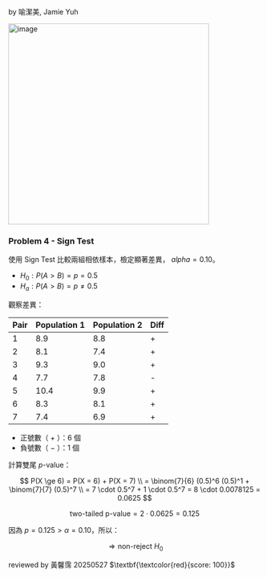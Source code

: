 by 喻潔美, Jamie Yuh

<img width="400" alt="image" src="https://github.com/user-attachments/assets/8cb9b2a2-2dcb-477e-b28d-0e86db56df34" /> 

### Problem 4 - Sign Test

使用 Sign Test 比較兩組相依樣本，檢定顯著差異， $alpha = 0.10$。

- $H_0 : P(A > B) = p = 0.5$
- $H_a : P(A > B) = p \ne 0.5$

觀察差異：

| Pair | Population 1 | Population 2 | Diff |
|------|--------|------|------|
| 1   | 8.9      | 8.8    |+
| 2   | 8.1      | 7.4  |+
| 3   | 9.3      | 9.0  |+
| 4   | 7.7      | 7.8    | -
| 5   | 10.4      | 9.9    |+
| 6   | 8.3      | 8.1    |+
| 7   | 7.4      | 6.9  |+


- 正號數（ $+$ ）：6 個
- 負號數（ $-$ ）：1 個

計算雙尾 $p$-value：

$$
P(X \ge 6) = P(X = 6) + P(X = 7) \\
= \binom{7}{6} (0.5)^6 (0.5)^1 + \binom{7}{7} (0.5)^7 \\
= 7 \cdot 0.5^7 + 1 \cdot 0.5^7 = 8 \cdot 0.0078125 = 0.0625
$$

$$
\text{two-tailed p-value} = 2 \cdot 0.0625 = 0.125
$$

因為 $p = 0.125 > \alpha = 0.10$，所以：

$$
\Rightarrow \text{non-reject } H_0
$$

reviewed by 黃馨霈 20250527 $\textbf{\textcolor{red}{score: 100}}$
